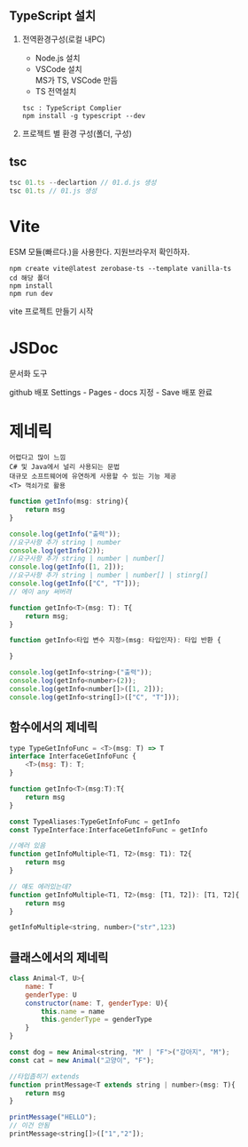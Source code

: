 ## TypeScript 설치
1. 전역환경구성(로컬 내PC)
    + Node.js 설치  
    + VSCode 설치  
        MS가 TS, VSCode 만듬
    + TS 전역설치
    ```terminal
    tsc : TypeScript Complier
    npm install -g typescript --dev
    ```

2. 프로젝트 별 환경 구성(폴더, 구성)


## tsc
```javascript
tsc 01.ts --declartion // 01.d.js 생성
tsc 01.ts // 01.js 생성
```

# Vite 
ESM 모듈(빠르다.)을 사용한다. 지원브라우저 확인하자.  

```terminal
npm create vite@latest zerobase-ts --template vanilla-ts
cd 해당 폴더
npm install
npm run dev
```
vite 프로젝트 만들기 시작


# JSDoc
문서화 도구

github  배포
Settings - Pages - docs 지정 - Save 배포 완료


# 제네릭
    어렵다고 많이 느낌 
    C# 및 Java에서 널리 사용되는 문법
    대규모 소프트웨어에 유연하게 사용할 수 있는 기능 제공
    <T> 꺽쇠가로 활용

```javascript
function getInfo(msg: string){
    return msg
}

console.log(getInfo("출력"));
//요구사항 추가 string | number
console.log(getInfo(2));
//요구사항 추가 string | number | number[] 
console.log(getInfo([1, 2]));
//요구사항 추가 string | number | number[] | stinrg[]
console.log(getInfo(["C", "T"]));
// 에이 any 써버려
```

```javascript
function getInfo<T>(msg: T): T{
    return msg;
}

function getInfo<타입 변수 지정>(msg: 타입인자): 타입 반환 {

}

console.log(getInfo<string>("출력"));
console.log(getInfo<number>(2));
console.log(getInfo<number[]>([1, 2]));
console.log(getInfo<string[]>(["C", "T"]));
```

## 함수에서의 제네릭
```javascript
type TypeGetInfoFunc = <T>(msg: T) => T
interface InterfaceGetInfoFunc {
    <T>(msg: T): T;
}

function getInfo<T>(msg:T):T{
    return msg
}

const TypeAliases:TypeGetInfoFunc = getInfo
const TypeInterface:InterfaceGetInfoFunc = getInfo

//에러 있음 
function getInfoMultiple<T1, T2>(msg: T1): T2{
    return msg
}

// 얘도 에러있는데?
function getInfoMultiple<T1, T2>(msg: [T1, T2]): [T1, T2]{
    return msg
}

getInfoMultiple<string, number>("str",123)
```

## 클래스에서의 제네릭

```javascript
class Animal<T, U>{
    name: T
    genderType: U
    constructor(name: T, genderType: U){
        this.name = name
        this.genderType = genderType
    }
}

const dog = new Animal<string, "M" | "F">("강아지", "M");
const cat = new Animal("고양이", "F");
```

```javascript
//타입좁히기 extends
function printMessage<T extends string | number>(msg: T){
    return msg
}

printMessage("HELLO");
// 이건 안됨
printMessage<string[]>(["1","2"]);
```